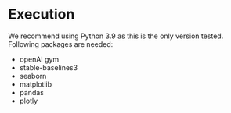 # Execution

We recommend using Python 3.9 as this is the only version tested.
Following packages are needed:
- openAI gym
- stable-baselines3
- seaborn
- matplotlib
- pandas
- plotly
